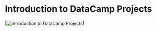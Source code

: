 # Introduction to DataCamp Projects

[<img align="center" alt="Introduction to DataCamp Projects" src="https://s3.amazonaws.com/assets.datacamp.com/production/project_33/img/project_image.png" />]
